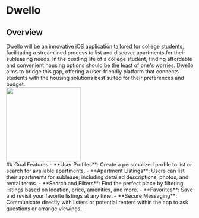 # Dwello 
## Overview
<div>
  <div> 
    Dwello will be an innovative iOS application tailored for college students, facilitating a streamlined process to list and discover apartments for their subleasing needs. In the bustling life of a college student, finding affordable and convenient housing options should be the least of one's worries. Dwello aims to bridge this gap, offering a user-friendly platform that connects students with the housing solutions best suited for their preferences and budget. </div> 
  <div>
    <img src='https://github.com/isblender/Dwello/assets/142704958/8299d7d8-e51d-4c30-911b-748cd60868dc' width='200'/> 
  </div>
 </div>
## Goal Features
- **User Profiles**: Create a personalized profile to list or search for available apartments.
- **Apartment Listings**: Users can list their apartments for sublease, including detailed descriptions, photos, and rental terms.
- **Search and Filters**: Find the perfect place by filtering listings based on location, price, amenities, and more.
- **Favorites**: Save and revisit your favorite listings at any time.
- **Secure Messaging**: Communicate directly with listers or potential renters within the app to ask questions or arrange viewings.
